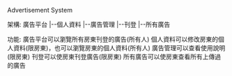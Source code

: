 Advertisement System

架構:
廣告平台
|--個人資料
|--廣告管理
   |--刊登
   |--所有廣告

功能:
廣告平台可以瀏覽所有房東刊登的廣告(所有人)
個人資料可以修改房東的個人資料(限房東)，也可以瀏覽房東的個人資料(所有人)
廣告管理可以查看使用說明(限房東)
刊登可以使房東刊登廣告(限房東)
所有廣告可以使房東查看所有上傳過的廣告
